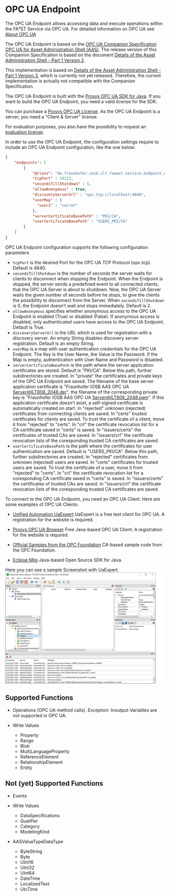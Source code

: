 # OPC UA Endpoint
The OPC UA Endpoint allows accessing data and execute operations within the FA³ST Service via OPC UA.
For detailed information on OPC UA see
[About OPC UA](https://opcfoundation.org/about/opc-technologies/opc-ua/)

The OPC UA Endpoint is based on the [OPC UA Companion Specification OPC UA for Asset Administration Shell (AAS)](https://opcfoundation.org/developer-tools/specifications-opc-ua-information-models/opc-ua-for-i4-asset-administration-shell/).
The release version of this Companion Specification is based on the document [Details of the Asset Administration Shell - Part 1 Version 2](https://www.plattform-i40.de/IP/Redaktion/EN/Downloads/Publikation/Details_of_the_Asset_Administration_Shell_Part1_V2.html).

This implementation is based on [Details of the Asset Administration Shell - Part 1 Version 3](https://www.plattform-i40.de/IP/Redaktion/EN/Downloads/Publikation/Details_of_the_Asset_Administration_Shell_Part1_V3.html), which is currently not yet released.
Therefore, the current implementation is actually not compatible with the Companion Specification.

The OPC UA Endpoint is built with the [Prosys OPC UA SDK for Java](https://www.prosysopc.com/products/opc-ua-java-sdk/).
If you want to build the OPC UA Endpoint, you need a valid license for the SDK.

You can purchase a [Prosys OPC UA License](https://www.prosysopc.com/products/opc-ua-java-sdk/purchase/). As the OPC UA Endpoint is a server, you need a "Client & Server" license.

For evaluation purposes, you also have the possibility to request an [evaluation license](https://www.prosysopc.com/products/opc-ua-java-sdk/evaluate).

In order to use the OPC UA Endpoint, the configuration settings require to include an OPC UA Endpoint configuration, like the one below:
```json
{
	"endpoints": [
		{
			"@class": "de.fraunhofer.iosb.ilt.faaast.service.endpoint.opcua.OpcUaEndpoint",
			"tcpPort" : 18123,
			"secondsTillShutdown" : 5,
			"allowAnonymous" : true,
			"discoveryServerUrl" : "opc.tcp://localhost:4840",
			"userMap" : {
			  "user1" : "secret"
			},
			"serverCertificateBasePath" : "PKI/CA",
			"userCertificateBasePath" : "USERS_PKI/CA"
		}
	]
}
```

OPC UA Endpoint configuration supports the following configuration parameters
-   `tcpPort` is the desired Port for the OPC UA TCP Protocol (opc.tcp). Default is 4840.
-   `secondsTillShutdown` is the number of seconds the server waits for clients to disconnect when stopping the Endpoint. When the Endpoint is stopped, the server sends a predefined event to all connected clients, that the OPC UA Server is about to shutdown. Now, the OPC UA Server waits the given number of seconds before he stops, to give the clients the possibility to disconnect from the Server. When `secondsTillShutdown` is 0, the Endpoint doesn't wait and stops immediately. Default is 2.
-   `allowAnonymous` specifies whether anonymous access to the OPC UA Endpoint is enabled (True) or disabled (False). If anonymous access is disabled, only authenticated users have access to the OPC UA Endpoint. Default is True.
-   `discoveryServerUrl` is the URL which is used for registration with a discovery server. An empty String disables discovery server registration. Default is an empty String.
-   `userMap` is a map with user authentication credentials for the OPC UA Endpoint. The Key is the User Name, the Value is the Password. If the Map is empty, authentication with User Name and Password is disabled.  
-   `serverCertificateBasePath` is the path where the server application certificates are stored. Default is "PKI/CA". Below this path, further subdirectories are created. In "private" the certificates and private keys of the OPC UA Endpoint are saved. The filename of the base server application certificate is "Fraunhofer IOSB AAS OPC UA Server@ILT808_2048.der", the filename of the corresponding private key is "Fraunhofer IOSB AAS OPC UA Server@ILT808_2048.pem". If this application certificate doesn't exist, a self-signed certificate is automatically created on start. In "rejected" unknown (rejected) certificates from connecting clients are saved. In "certs" trusted certificates for clients are saved. To trust the certificate of a client, move it from "rejected" to "certs". In "crl" the certificate revocation list for a CA certificate saved in "certs" is saved. In "issuers/certs" the certificates of trusted CAs are saved. In "issuers/crl" the certificate revocation lists of the coresponding trusted CA certificates are saved.
-   `userCertificateBasePath` is the path where the certificates for user authentication are saved. Default is "USERS_PKI/CA". Below this path, further subdirectories are created. In "rejected" certificates from unknown (rejected) users are saved. In "certs" certificates for trusted users are saved. To trust the certificate of a user, move it from "rejected" to "certs". In "crl" the certificate revocation list for a coresponding CA certificate saved in "certs" is saved. In "issuers/certs" the certificates of trusted CAs are saved. In "issuers/crl" the certificate revocation lists of the coresponding trusted CA certificates are saved.

To connect to the OPC UA Endpoint, you need an OPC UA Client.
Here are some examples of OPC UA Clients:
-   [Unified Automation UaExpert](https://www.unified-automation.com/downloads/opc-ua-clients.html)
UaExpert is a free test client for OPC UA. A registration for the website is required.

-   [Prosys OPC UA Browser](https://www.prosysopc.com/products/opc-ua-browser/)
Free Java-based OPC UA Client. A registration for the website is required.

-   [Official Samples from the OPC Foundation](https://github.com/OPCFoundation/UA-.NETStandard-Samples)
C#-based sample code from the OPC Foundation.

-   [Eclipse Milo](https://github.com/eclipse/milo)
Java-based Open Source SDK for Java.

Here you can see a sample Screenshot with UaExpert.
![Screenshot with UaExpert](../images/OpcUaEndpoint.png "Screenshot with UaExpert")

## Supported Functions
-   Operations (OPC UA method calls). Exception: Inoutput-Variables are not supported in OPC UA.

-   Write Values
    -   Property
    -   Range
    -   Blob
    -   MultiLanguageProperty
    -   ReferenceElement
    -   RelationshipElement
    -   Entity

## Not (yet) Supported Functions
-   Events

-   Write Values
    -   DataSpecifications
    -   Qualifier
    -   Category
    -   ModelingKind

-   AASValueTypeDataType
    -   ByteString
    -   Byte
    -   UInt16
    -   UInt32
    -   UInt64
    -   DateTime
    -   LocalizedText
    -   UtcTime

